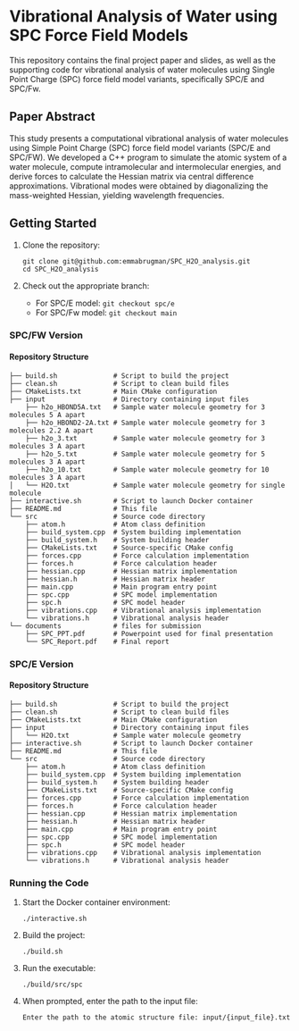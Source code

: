 # Vibrational Analysis of Water using SPC Force Field Models

This repository contains the final project paper and slides, as well as the supporting code for vibrational analysis of water molecules using Single Point Charge (SPC) force field model variants, specifically SPC/E and SPC/Fw.

## Paper Abstract

This study presents a computational vibrational analysis of water molecules using Simple Point Charge (SPC) force field model variants (SPC/E and SPC/FW). We developed a C++ program to simulate the atomic system of a water molecule, compute intramolecular and intermolecular energies, and derive forces to calculate the Hessian matrix via central difference approximations. Vibrational modes were obtained by diagonalizing the mass-weighted Hessian, yielding wavelength frequencies. 

## Getting Started

1. Clone the repository:
   ```
   git clone git@github.com:emmabrugman/SPC_H2O_analysis.git
   cd SPC_H2O_analysis
   ```

2. Check out the appropriate branch:
   - For SPC/E model: `git checkout spc/e`
   - For SPC/Fw model: `git checkout main`

### SPC/FW Version

#### Repository Structure

```
├── build.sh              # Script to build the project
├── clean.sh              # Script to clean build files
├── CMakeLists.txt        # Main CMake configuration
├── input                 # Directory containing input files
    ├── h2o_HBOND5A.txt   # Sample water molecule geometry for 3 molecules 5 A apart
    ├── h2o_HBOND2-2A.txt # Sample water molecule geometry for 3 molecules 2.2 A apart
    ├── h2o_3.txt         # Sample water molecule geometry for 3 molecules 3 A apart
    ├── h2o_5.txt         # Sample water molecule geometry for 5 molecules 3 A apart
    ├── h2o_10.txt        # Sample water molecule geometry for 10 molecules 3 A apart
│   └── H2O.txt           # Sample water molecule geometry for single molecule
├── interactive.sh        # Script to launch Docker container
├── README.md             # This file
└── src                   # Source code directory
    ├── atom.h            # Atom class definition
    ├── build_system.cpp  # System building implementation
    ├── build_system.h    # System building header
    ├── CMakeLists.txt    # Source-specific CMake config
    ├── forces.cpp        # Force calculation implementation
    ├── forces.h          # Force calculation header
    ├── hessian.cpp       # Hessian matrix implementation
    ├── hessian.h         # Hessian matrix header
    ├── main.cpp          # Main program entry point
    ├── spc.cpp           # SPC model implementation
    ├── spc.h             # SPC model header
    ├── vibrations.cpp    # Vibrational analysis implementation
    └── vibrations.h      # Vibrational analysis header
└── documents             # files for submission
    ├── SPC_PPT.pdf       # Powerpoint used for final presentation
    └── SPC_Report.pdf    # Final report
```

### SPC/E Version

#### Repository Structure

```
├── build.sh              # Script to build the project
├── clean.sh              # Script to clean build files
├── CMakeLists.txt        # Main CMake configuration
├── input                 # Directory containing input files
│   └── H2O.txt           # Sample water molecule geometry
├── interactive.sh        # Script to launch Docker container
├── README.md             # This file
└── src                   # Source code directory
    ├── atom.h            # Atom class definition
    ├── build_system.cpp  # System building implementation
    ├── build_system.h    # System building header
    ├── CMakeLists.txt    # Source-specific CMake config
    ├── forces.cpp        # Force calculation implementation
    ├── forces.h          # Force calculation header
    ├── hessian.cpp       # Hessian matrix implementation
    ├── hessian.h         # Hessian matrix header
    ├── main.cpp          # Main program entry point
    ├── spc.cpp           # SPC model implementation
    ├── spc.h             # SPC model header
    ├── vibrations.cpp    # Vibrational analysis implementation
    └── vibrations.h      # Vibrational analysis header
```

### Running the Code

1. Start the Docker container environment:
   ```
   ./interactive.sh
   ```

2. Build the project:
   ```
   ./build.sh
   ```

3. Run the executable:
   ```
   ./build/src/spc
   ```

4. When prompted, enter the path to the input file:
   ```
   Enter the path to the atomic structure file: input/{input_file}.txt
   ```
